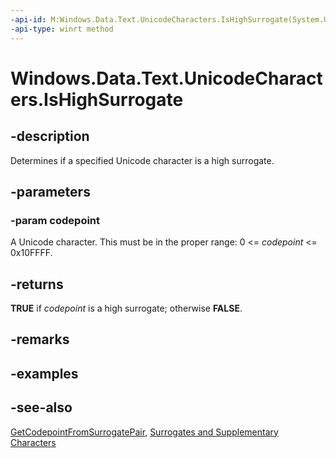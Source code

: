 ----api-id: M:Windows.Data.Text.UnicodeCharacters.IsHighSurrogate(System.UInt32)
-api-type: winrt method
---<!-- Method syntaxpublic bool IsHighSurrogate(System.UInt32 codepoint)--># Windows.Data.Text.UnicodeCharacters.IsHighSurrogate## -descriptionDetermines if a specified Unicode character is a high surrogate.## -parameters### -param codepointA Unicode character. This must be in the proper range: 0 &lt;= *codepoint* &lt;= 0x10FFFF.## -returns**TRUE** if *codepoint* is a high surrogate; otherwise **FALSE**.## -remarks## -examples## -see-also[GetCodepointFromSurrogatePair](unicodecharacters_getcodepointfromsurrogatepair.md), [Surrogates and Supplementary Characters](http://msdn.microsoft.com/library/0dea39e2-a2b4-47fc-b44a-56af8ba1e346)
